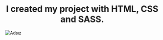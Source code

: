   <h1 style="text-align: center;">I created my project with HTML, CSS and SASS. </h1>

![Adsız](https://github.com/esraarnusaslan/Weather-Card-Scss-Project/assets/131678210/d8d8412b-0934-483a-a72a-0563863db1de)
